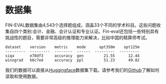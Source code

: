# 数据集

FIN-EVAL数据集由4,543个选择题组成，涵盖33个不同的学术科目。这些问题收集自四个类别:会计、金融、会计认证和专业认证。Fin-eval还包括一些特别具有挑战性的题目，需要非常高级的推理能力来解决，比如中国的精算师考试。

```text
dataset    version    metric    mode      opt350m    opt125m
---------  ---------  --------  ------  ---------  ---------
siqa       e78df3     accuracy  gen         21.55      12.44
winograd   b6c7ed     accuracy  ppl         51.23      49.82
```

我们的数据可以直接从[Huggingface](https://huggingface.co/datasets)数据集下载。请参考我们的[Github](https://github.com/SJTU-LIT/ceval)了解如何读取和使用数据。
